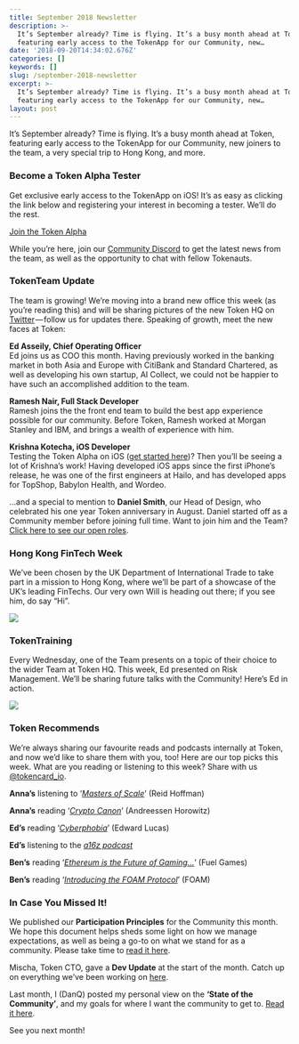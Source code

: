 ```yaml
---
title: September 2018 Newsletter
description: >-
  It’s September already? Time is flying. It’s a busy month ahead at Token,
  featuring early access to the TokenApp for our Community, new…
date: '2018-09-20T14:34:02.676Z'
categories: []
keywords: []
slug: /september-2018-newsletter
excerpt: >-
  It’s September already? Time is flying. It’s a busy month ahead at Token,
  featuring early access to the TokenApp for our Community, new…
layout: post
---
```


It’s September already? Time is flying. It’s a busy month ahead at Token, featuring early access to the TokenApp for our Community, new joiners to the team, a very special trip to Hong Kong, and more.

### **Become a Token Alpha Tester**

Get exclusive early access to the TokenApp on iOS! It’s as easy as clicking the link below and registering your interest in becoming a tester. We’ll do the rest.

[Join the Token Alpha](https://ventures.us14.list-manage.com/subscribe?u=a08825d6fe73df28f11896631&id=a723cba819&MERGE0=%3C%3C%20Test%20Email%20Address%20%3E%3E "Join the Token Alpha")

While you’re here, join our [Community Discord](https://discordapp.com/invite/WKRmkT4) to get the latest news from the team, as well as the opportunity to chat with fellow Tokenauts.

### TokenTeam Update

The team is growing! We’re moving into a brand new office this week (as you’re reading this) and will be sharing pictures of the new Token HQ on [Twitter](https://twitter.com/tokencard_io) — follow us for updates there. Speaking of growth, meet the new faces at Token:

**Ed Asseily, Chief Operating Officer**   
Ed joins us as COO this month. Having previously worked in the banking market in both Asia and Europe with CitiBank and Standard Chartered, as well as developing his own startup, AI Collect, we could not be happier to have such an accomplished addition to the team.

**Ramesh Nair, Full Stack Developer**  
Ramesh joins the the front end team to build the best app experience possible for our community. Before Token, Ramesh worked at Morgan Stanley and IBM, and brings a wealth of experience with him.

**Krishna Kotecha, iOS Developer**  
Testing the Token Alpha on iOS ([get started here](https://ventures.us14.list-manage.com/subscribe?u=a08825d6fe73df28f11896631&id=a723cba819&MERGE0=%3C%3C%20Test%20Email%20Address%20%3E%3E))? Then you’ll be seeing a lot of Krishna’s work! Having developed iOS apps since the first iPhone’s release, he was one of the first engineers at Hailo, and has developed apps for TopShop, Babylon Health, and Wordeo.

…and a special to mention to **Daniel Smith**, our Head of Design, who celebrated his one year Token anniversary in August. Daniel started off as a Community member before joining full time. Want to join him and the Team? [Click here to see our open roles](https://tokencard.workable.com/).

### Hong Kong FinTech Week

We’ve been chosen by the UK Department of International Trade to take part in a mission to Hong Kong, where we’ll be part of a showcase of the UK’s leading FinTechs. Our very own Will is heading out there; if you see him, do say “Hi”.

![](images/1__FwjPxuEXHrdryvPnplzxlA.jpeg)

### TokenTraining

Every Wednesday, one of the Team presents on a topic of their choice to the wider Team at Token HQ. This week, Ed presented on Risk Management. We’ll be sharing future talks with the Community! Here’s Ed in action.

![](images/1__GejJ7Z9NVZnFrJGJ4f51__g.png)

### Token Recommends

We’re always sharing our favourite reads and podcasts internally at Token, and now we’d like to share them with you, too! Here are our top picks this week. What are you reading or listening to this week? Share with us [@tokencard\_io](https://twitter.com/tokencard_io).

**Anna’s** listening to ‘[_Masters of Scale_](https://mastersofscale.com/)’ (Reid Hoffman)

**Anna’s** reading ‘[_Crypto Canon_](https://a16z.com/2018/02/10/crypto-readings-resources/)’ (Andreessen Horowitz)

**Ed’s** reading ‘[_Cyberphobia_](https://www.amazon.com/Cyberphobia-Identity-Trust-Security-Internet/dp/1632862255)’ (Edward Lucas)

**Ed’s** listening to the [_a16z podcast_](https://a16z.com/podcasts/)

**Ben’s** reading ‘[_Ethereum is the Future of Gaming…_](https://hackernoon.com/ethereum-is-the-future-of-gaming-and-wed-like-to-prove-it-78f93add39dc)’ (Fuel Games)

**Ben’s** reading ‘[_Introducing the FOAM Protocol_](https://blog.foam.space/introducing-the-foam-protocol-2598d2f71417)’ (FOAM)

### In Case You Missed It!

We published our **Participation Principles** for the Community this month. We hope this document helps sheds some light on how we manage expectations, as well as being a go-to on what we stand for as a community. Please take time to [read it here](https://www.reddit.com/r/TokenCard/comments/9frr6y/the_token_community_participation_principles/?utm_source=Unknown+List&utm_campaign=3c8d8f6516-EMAIL_CAMPAIGN_2018_09_05_10_14&utm_medium=email&utm_term=0_-3c8d8f6516-).

Mischa, Token CTO, gave a **Dev Update** at the start of the month. Catch up on everything we’ve been working on [here](https://medium.com/@TokenCard/september-2018-dev-update-3eaca24571ed?utm_source=Unknown+List&utm_campaign=3c8d8f6516-EMAIL_CAMPAIGN_2018_09_05_10_14&utm_medium=email&utm_term=0_-3c8d8f6516-).

Last month, I (DanQ) posted my personal view on the **‘State of the Community’**, and my goals for where I want the community to get to. [Read it here](https://medium.com/@TokenCard/dan-state-of-the-community-da8a425ecc17?utm_source=Unknown+List&utm_campaign=3c8d8f6516-EMAIL_CAMPAIGN_2018_09_05_10_14&utm_medium=email&utm_term=0_-3c8d8f6516-).

See you next month!